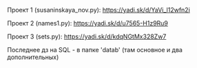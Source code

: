Проект 1 (susaninskaya_nov.py): https://yadi.sk/d/YaVi_l12wfn2i

Проект 2 (names1.py): https://yadi.sk/d/u7565-H1z9Ru9

Проект 3 (sets.py): https://yadi.sk/d/kdqNGtMx328Zw7

Последнее дз на SQL  - в папке 'datab' (там основное и два дополнительных)
